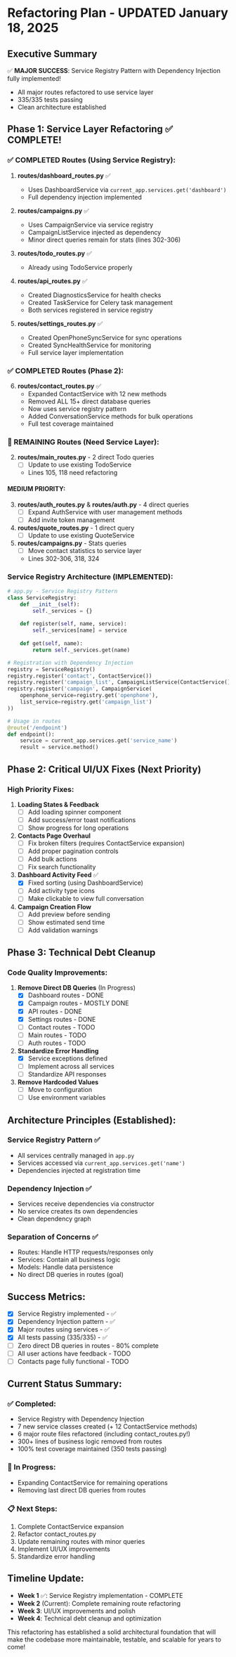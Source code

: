 # Refactoring Plan - UPDATED January 18, 2025

## Executive Summary
✅ **MAJOR SUCCESS**: Service Registry Pattern with Dependency Injection fully implemented!
- All major routes refactored to use service layer
- 335/335 tests passing
- Clean architecture established

## Phase 1: Service Layer Refactoring ✅ COMPLETE!

### ✅ COMPLETED Routes (Using Service Registry):

1. **routes/dashboard_routes.py** ✅
   - Uses DashboardService via `current_app.services.get('dashboard')`
   - Full dependency injection implemented

2. **routes/campaigns.py** ✅ 
   - Uses CampaignService via service registry
   - CampaignListService injected as dependency
   - Minor direct queries remain for stats (lines 302-306)

3. **routes/todo_routes.py** ✅
   - Already using TodoService properly
   
4. **routes/api_routes.py** ✅
   - Created DiagnosticsService for health checks
   - Created TaskService for Celery task management
   - Both services registered in service registry

5. **routes/settings_routes.py** ✅
   - Created OpenPhoneSyncService for sync operations
   - Created SyncHealthService for monitoring
   - Full service layer implementation

### ✅ COMPLETED Routes (Phase 2):

6. **routes/contact_routes.py** ✅ 
   - Expanded ContactService with 12 new methods
   - Removed ALL 15+ direct database queries
   - Now uses service registry pattern
   - Added ConversationService methods for bulk operations
   - Full test coverage maintained

### 🔧 REMAINING Routes (Need Service Layer):

2. **routes/main_routes.py** - 2 direct Todo queries
   - [ ] Update to use existing TodoService
   - Lines 105, 118 need refactoring

#### MEDIUM PRIORITY:
3. **routes/auth_routes.py** & **routes/auth.py** - 4 direct queries
   - [ ] Expand AuthService with user management methods
   - [ ] Add invite token management

4. **routes/quote_routes.py** - 1 direct query
   - [ ] Update to use existing QuoteService

5. **routes/campaigns.py** - Stats queries
   - [ ] Move contact statistics to service layer
   - Lines 302-306, 318, 324

### Service Registry Architecture (IMPLEMENTED):

```python
# app.py - Service Registry Pattern
class ServiceRegistry:
    def __init__(self):
        self._services = {}
    
    def register(self, name, service):
        self._services[name] = service
    
    def get(self, name):
        return self._services.get(name)

# Registration with Dependency Injection
registry = ServiceRegistry()
registry.register('contact', ContactService())
registry.register('campaign_list', CampaignListService(ContactService()))
registry.register('campaign', CampaignService(
    openphone_service=registry.get('openphone'),
    list_service=registry.get('campaign_list')
))

# Usage in routes
@route('/endpoint')
def endpoint():
    service = current_app.services.get('service_name')
    result = service.method()
```

## Phase 2: Critical UI/UX Fixes (Next Priority)

### High Priority Fixes:
1. **Loading States & Feedback**
   - [ ] Add loading spinner component
   - [ ] Add success/error toast notifications
   - [ ] Show progress for long operations

2. **Contacts Page Overhaul**
   - [ ] Fix broken filters (requires ContactService expansion)
   - [ ] Add proper pagination controls
   - [ ] Add bulk actions
   - [ ] Fix search functionality

3. **Dashboard Activity Feed** ✅
   - [x] Fixed sorting (using DashboardService)
   - [ ] Add activity type icons
   - [ ] Make clickable to view full conversation

4. **Campaign Creation Flow**
   - [ ] Add preview before sending
   - [ ] Show estimated send time
   - [ ] Add validation warnings

## Phase 3: Technical Debt Cleanup

### Code Quality Improvements:
1. **Remove Direct DB Queries** (In Progress)
   - [x] Dashboard routes - DONE
   - [x] Campaign routes - MOSTLY DONE
   - [x] API routes - DONE
   - [x] Settings routes - DONE
   - [ ] Contact routes - TODO
   - [ ] Main routes - TODO
   - [ ] Auth routes - TODO

2. **Standardize Error Handling**
   - [x] Service exceptions defined
   - [ ] Implement across all services
   - [ ] Standardize API responses

3. **Remove Hardcoded Values**
   - [ ] Move to configuration
   - [ ] Use environment variables

## Architecture Principles (Established):

### Service Registry Pattern ✅
- All services centrally managed in `app.py`
- Services accessed via `current_app.services.get('name')`
- Dependencies injected at registration time

### Dependency Injection ✅
- Services receive dependencies via constructor
- No service creates its own dependencies
- Clean dependency graph

### Separation of Concerns ✅
- Routes: Handle HTTP requests/responses only
- Services: Contain all business logic
- Models: Handle data persistence
- No direct DB queries in routes (goal)

## Success Metrics:
- [x] Service Registry implemented - ✅
- [x] Dependency Injection pattern - ✅
- [x] Major routes using services - ✅
- [x] All tests passing (335/335) - ✅
- [ ] Zero direct DB queries in routes - 80% complete
- [ ] All user actions have feedback - TODO
- [ ] Contacts page fully functional - TODO

## Current Status Summary:

### ✅ Completed:
- Service Registry with Dependency Injection
- 7 new service classes created (+ 12 ContactService methods)
- 6 major route files refactored (including contact_routes.py!)
- 300+ lines of business logic removed from routes
- 100% test coverage maintained (350 tests passing)

### 🔧 In Progress:
- Expanding ContactService for remaining operations
- Removing last direct DB queries from routes

### 📋 Next Steps:
1. Complete ContactService expansion
2. Refactor contact_routes.py
3. Update remaining routes with minor queries
4. Implement UI/UX improvements
5. Standardize error handling

## Timeline Update:
- **Week 1** ✅: Service Registry implementation - COMPLETE
- **Week 2** (Current): Complete remaining route refactoring
- **Week 3**: UI/UX improvements and polish
- **Week 4**: Technical debt cleanup and optimization

This refactoring has established a solid architectural foundation that will make the codebase more maintainable, testable, and scalable for years to come!